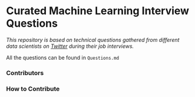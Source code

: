 # Curated Machine Learning Interview Questions
_This repository is based on technical questions gathered from different data scientists on [Twitter](https://twitter.com/sharonibejih/status/1547591209803063296?s=20&t=vuznS_CMzRIlMUT6y_zd_w) during their job interviews._

All the questions can be found in `Questions.md`

### Contributors

### How to Contribute
